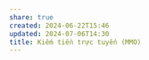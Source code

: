 ```yaml
---
share: true
created: 2024-06-22T15:46
updated: 2024-07-06T14:30
title: Kiếm tiền trực tuyến (MMO)
---
```


